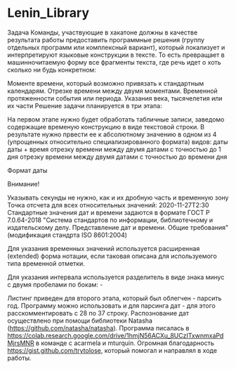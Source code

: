 # Lenin_Library

Задача
Команды, участвующие в хакатоне должны в качестве результата работы предоставить программные решения (группу отдельных программ или комплексный вариант),
который локализует и интерпретируют языковые конструкции в тексте. То есть превращает в машинночитаемую форму все фрагменты текста,
где речь идет о хоть сколько ни будь конкретном:

Моменте времени, который возможно привязать к стандартным календарям.
Отрезке времени между двумя моментами.
Временной протяженности события или периода.
Указания века, тысячелетия или их части
Решение задачи планируется в три этапа:

На первом этапе нужно будет обработать табличные записи,
заведомо содержащие временую конструкцию в виде текстовой строки.
В результате нужно првести ее к абсолютному значению в одном из 4
(упрощенных относительно специализированного формата) видов:
даты
даты + время
отрезку времени между двумя датами с точностью до 1 дня
отрезку времени между двумя датами с точностью до времени дня

Формат даты

Внимание!

Указывать секунды не нужно, как и их дробную часть и временную зону
Точка отсчета для всех относительных значений: 2020-11-27T2:30
Стандартные значения дат и времени задаются в формате ГОСТ Р 7.0.64-2018
"Система стандартов по информации, библиотечному и издательскому делу. Представление дат и времени. Общие требования" (модификация стандрта ISO 8601:2004)

Для указания временных значений используется расширенная (extended) форма нотации, если таковая описана для используемого типа временной отметки.

Для указания интервала используется разделитель в виде знака минус с двумя пробелами по бокам: -

Листинг приведен для второго этапа, который был облегчен - парсить год.
Программу можно использовать и для парсинга дат - для этого расскомментировать с 28 по 37 строку.
Распознование дат осуществлено при помощи библиотеки Natasha (https://github.com/natasha/natasha).
Программа писалась в https://colab.research.google.com/drive/1hmjN56ACXu_8UCzITxwnmxaPdMjrsMNR в команде с acarmela и mturquin.
Огромная благодарность https://gist.github.com/trytolose, который помогал и направлял в ходе работы.
